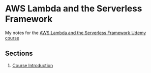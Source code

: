 # AWS Lambda and the Serverless Framework
My notes for the [AWS Lambda and the Serverless Framework Udemy course](https://www.udemy.com/aws-lambda-serverless/learn/v4/overview)

## Sections
1. [Course Introduction](section-01-introduction.md)